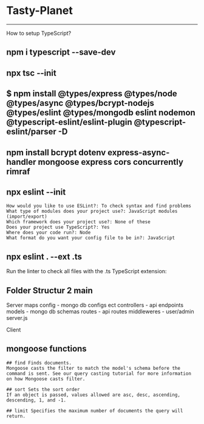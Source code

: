 # Tasty-Planet
---
How to setup TypeScript? 

## npm i typescript --save-dev

## npx tsc --init

## $ npm install @types/express @types/node @types/async @types/bcrypt-nodejs @types/eslint @types/mongodb eslint nodemon @typescript-eslint/eslint-plugin @typescript-eslint/parser -D

## npm install bcrypt dotenv express-async-handler mongoose express cors concurrently rimraf

## npx eslint --init 
    How would you like to use ESLint?: To check syntax and find problems
    What type of modules does your project use?: JavaScript modules (import/export)
    Which framework does your project use?: None of these
    Does your project use TypeScript?: Yes
    Where does your code run?: Node
    What format do you want your config file to be in?: JavaScript

## npx eslint . --ext .ts
Run the linter to check all files with the .ts TypeScript extension:
    
## Folder Structur 2 main 
Server 
        maps 
            config  - mongo db configs ect
            controllers - api endpoints
            models - mongo db schemas
            routes - api routes 
            middleweres - user/admin
        server.js

Client

        
## mongoose functions
    ## find Finds documents. 
    Mongoose casts the filter to match the model's schema before the command is sent. See our query casting tutorial for more information on how Mongoose casts filter. 

    ## sort Sets the sort order 
    If an object is passed, values allowed are asc, desc, ascending, descending, 1, and -1.

    ## limit Specifies the maximum number of documents the query will return.

